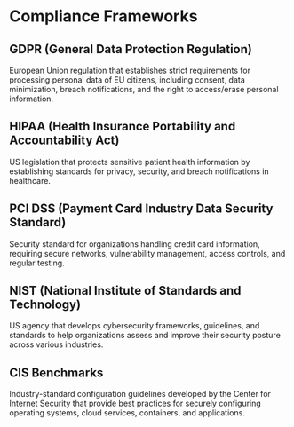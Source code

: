 # Compliance Frameworks

## GDPR (General Data Protection Regulation)
European Union regulation that establishes strict requirements for processing personal data of EU citizens, including consent, data minimization, breach notifications, and the right to access/erase personal information.

## HIPAA (Health Insurance Portability and Accountability Act)
US legislation that protects sensitive patient health information by establishing standards for privacy, security, and breach notifications in healthcare.

## PCI DSS (Payment Card Industry Data Security Standard)
Security standard for organizations handling credit card information, requiring secure networks, vulnerability management, access controls, and regular testing.

## NIST (National Institute of Standards and Technology)
US agency that develops cybersecurity frameworks, guidelines, and standards to help organizations assess and improve their security posture across various industries.

## CIS Benchmarks
Industry-standard configuration guidelines developed by the Center for Internet Security that provide best practices for securely configuring operating systems, cloud services, containers, and applications.